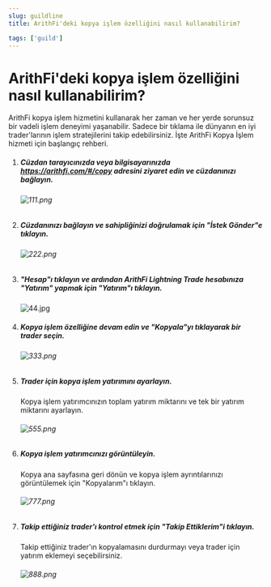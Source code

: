 ```yaml
---
slug: guildline
title: ArithFi'deki kopya işlem özelliğini nasıl kullanabilirim?

tags: ['guild']
---
```


# ArithFi'deki kopya işlem özelliğini nasıl kullanabilirim?

ArithFi kopya işlem hizmetini kullanarak her zaman ve her yerde sorunsuz bir vadeli işlem deneyimi yaşanabilir. Sadece bir tıklama ile dünyanın en iyi trader'larının işlem stratejilerini takip edebilirsiniz. İşte ArithFi Kopya İşlem hizmeti için başlangıç rehberi.

1. ##### Cüzdan tarayıcınızda veya bilgisayarınızda https://arithfi.com/#/copy adresini ziyaret edin ve cüzdanınızı bağlayın.

   ###### ![111.png](https://bafybeibixmvl5uy7yanoqd24ybpozioj3omynxxvmaqdpjdcs2bpfdph3y.ipfs.nftstorage.link/111.png)

2. ##### Cüzdanınızı bağlayın ve sahipliğinizi doğrulamak için "İstek Gönder"e tıklayın.

   ###### ![222.png](https://bafybeibixmvl5uy7yanoqd24ybpozioj3omynxxvmaqdpjdcs2bpfdph3y.ipfs.nftstorage.link/222.png)

3. ##### "Hesap"ı tıklayın ve ardından ArithFi Lightning Trade hesabınıza "Yatırım" yapmak için "Yatırım"ı tıklayın.

   ![44.jpg](https://bafybeibixmvl5uy7yanoqd24ybpozioj3omynxxvmaqdpjdcs2bpfdph3y.ipfs.nftstorage.link/333.png)

4. ##### Kopya işlem özelliğine devam edin ve "Kopyala"yı tıklayarak bir trader seçin.

   ###### ![333.png](https://bafybeibixmvl5uy7yanoqd24ybpozioj3omynxxvmaqdpjdcs2bpfdph3y.ipfs.nftstorage.link/444.png)

5. ##### Trader için kopya işlem yatırımını ayarlayın.

   Kopya işlem yatırımcınızın toplam yatırım miktarını ve tek bir yatırım miktarını ayarlayın.

   ###### ![555.png](https://bafybeibixmvl5uy7yanoqd24ybpozioj3omynxxvmaqdpjdcs2bpfdph3y.ipfs.nftstorage.link/555.png)

6. ##### Kopya işlem yatırımcınızı görüntüleyin.

   Kopya ana sayfasına geri dönün ve kopya işlem ayrıntılarınızı görüntülemek için "Kopyalarım"ı tıklayın.

   ###### ![777.png](https://bafybeibixmvl5uy7yanoqd24ybpozioj3omynxxvmaqdpjdcs2bpfdph3y.ipfs.nftstorage.link/666.png)

7. ##### Takip ettiğiniz trader'ı kontrol etmek için "Takip Ettiklerim"i tıklayın.

   Takip ettiğiniz trader'ın kopyalamasını durdurmayı veya trader için yatırım eklemeyi seçebilirsiniz.

   ###### ![888.png](https://bafybeibixmvl5uy7yanoqd24ybpozioj3omynxxvmaqdpjdcs2bpfdph3y.ipfs.nftstorage.link/777.png)

   